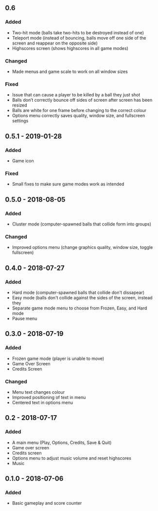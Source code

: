 ## 0.6
### Added
- Two-hit mode (balls take two-hits to be destroyed instead of one)
- Teleport mode (instead of bouncing, balls move off one side of the screen and reappear on the opposite side)
- Highscores screen (shows highscores in all game modes)

### Changed
- Made menus and game scale to work on all window sizes

### Fixed
- Issue that can cause a player to be killed by a ball they just shot
- Balls don’t correctly bounce off sides of screen after screen has been resized
- Balls are white for one frame before changing to the correct colour
- Options menu correctly saves quality, window size, and fullscreen settings

## 0.5.1 - 2019-01-28
### Added
- Game icon

### Fixed
- Small fixes to make sure game modes work as intended

## 0.5.0 - 2018-08-05
### Added
- Cluster mode (computer-spawned balls that collide form into groups)

### Changed
- Improved options menu (change graphics quality, window size, toggle fullscreen)

## 0.4.0 - 2018-07-27
### Added
- Hard mode (computer-spawned balls that collide don't dissapear)
- Easy mode (balls don't collide against the sides of the screen, instead they 
- Separate game mode menu to choose from Frozen, Easy, and Hard mode
- Pause menu

## 0.3.0 - 2018-07-19
### Added
- Frozen game mode (player is unable to move)
- Game Over Screen
- Credits Screen

### Changed
- Menu text changes colour
- Improved positioning of text in menu
- Centered text in options menu

## 0.2 - 2018-07-17
### Added
- A main menu (Play, Options, Credits, Save & Quit)
- Game over screen
- Credits screen
- Options menu to adjust music volume and reset highscores
- Music

## 0.1.0 - 2018-07-06
### Added
- Basic gameplay and score counter
